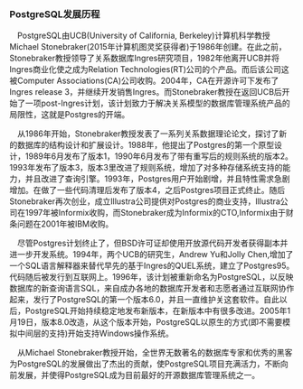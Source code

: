 ### PostgreSQL发展历程
&ensp;&ensp;PostgreSQL由UCB(University of California, Berkeley)计算机科学教授Michael Stonebraker(2015年计算机图灵奖获得者)于1986年创建。在此之前，Stonebraker教授领导了关系数据库Ingres研究项目，1982年他离开UCB并将Ingres商业化使之成为Relation Technologies(RT)公司的个产品。而后该公司这被Computer Associations(CA)公司收购。2004年，CA在开源许可下发布了Ingres release 3，并继续开发销售Ingres。而Stonebraker教授在返回UCB后开始了一项post-Ingres计划，该计划致力于解决关系模型的数据库管理系统产品的局限性，这就是Postgres的开端。

&ensp;&ensp;从1986年开始，Stonebraker教授发表了一系列关系数据理论论文，探讨了新的数据库的结构设计和扩展设计。1988年，他提出了Postgres的第一个原型设计，1989年6月发布了版本1，1990年6月发布了带有重写后的规则系统的版本2。1993年发布了版本3，版本3里改进了规则系统，增加了对多种存储系统支持的能力，并且改进了查询引擎。1993年，Postgres用户开始剧增，并且特性需求急剧增加。在做了一些代码清理后发布了版本4，之后Postgres项目正式终止。随后Stonebraker再次创业，成立Illustra公司提供对Postgres的商业支持，Illustra公司在1997年被Informix收购，而Stonebraker成为Informix的CTO,Informix由于财条问题在2001年被IBM收购。

&ensp;&ensp;尽管Postgres计划终止了，但BSD许可证却使用开放源代码开发者获得副本并进一步开发系统。1994年，两个UCB的研究生，Andrew Yu和Jolly Chen,增加了一个SQL语言解释器来替代早先的基于Ingres的QUEL系统，建立了Postgres95。代码随后被发行到互联网上。1996年，该计划被重新命名为PostgreSQL，以反映数据库的新查询语言SQL，来自成办各地的数据库开发者和志愿者通过互联网协作起来，发行了PostgreSQL的第一个版本6.0，并且一直维护关这套软件。自此以后，PostgreSQL开始持续稳定地发布新版本，在新版本中有很多改进。2005年1月19日，版本8.0改造，从这个版本开始，PostgreSQL以原生的方式(即不需要模拟中间层的支持)开始支持Windows操作系统。

&ensp;&ensp;从Michael Stonebraker教授开始，全世界无数著名的数据库专家和优秀的黑客为PostgreSQL的发展做出了杰出的贡献，使PostgreSQL项目充满活力，不断向前发展，并使得PostgreSQL成为目前最好的开源数据库管理系统之一。


